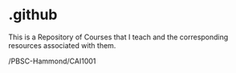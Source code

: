 # .github
This is a Repository of Courses that I teach and the corresponding resources associated with them.


/PBSC-Hammond/CAI1001 
